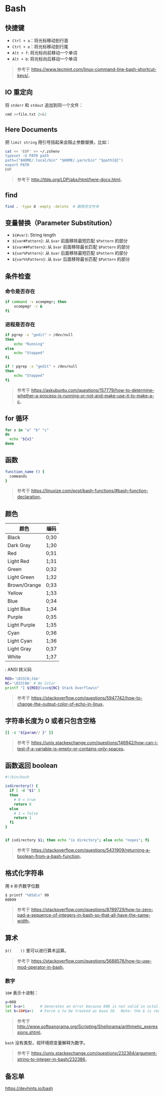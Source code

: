 # Bash

## 快捷键

- `Ctrl + a`：将光标移动到行首
- `Ctrl + e`：将光标移动到行尾
- `Alt + f`: 将光标向前移动一个单词
- `Alt + b`: 将光标向后移动一个单词

> 参考于 <https://www.tecmint.com/linux-command-line-bash-shortcut-keys/>。

## IO 重定向

将 `stderr` 和 `stdout` 追加到同一个文件：

```sh
cmd >>file.txt 2>&1
```

## Here Documents

把 `limit string` 用引号括起来会阻止参数替换，比如：

```sh
cat << 'EOF' >> ~/.zshenv
typeset -U PATH path
path=("$HOME/.local/bin" "$HOME/.yarn/bin" "$path[@]")
export PATH
EOF
```

> 参考于 <http://tldp.org/LDP/abs/html/here-docs.html>。

## find

```sh
find . -type d -empty -delete  # 删除空文件夹
```

## 变量替换（Parameter Substitution）

- `${#var}`: String length
- `${var#Pattern}`: 从 `$var` 前面移除最短匹配 `$Pattern` 的部分
- `${var##Pattern}`: 从 `$var` 前面移除最长匹配 `$Pattern` 的部分
- `${var%Pattern}`: 从 `$var` 后面移除最短匹配 `$Pattern` 的部分
- `${var%%Pattern}`: 从 `$var` 后面移除最长匹配 `$Pattern` 的部分

## 条件检查

### 命令是否存在

```sh
if command -v xcompmgr; then
    xcompmgr -c &
fi
```

### 进程是否存在

```sh
if pgrep -x "gedit" > /dev/null
then
    echo "Running"
else
    echo "Stopped"
fi

if ! pgrep -x "gedit" > /dev/null
then
    echo "Stopped"
fi
```

> 参考于 <https://askubuntu.com/questions/157779/how-to-determine-whether-a-process-is-running-or-not-and-make-use-it-to-make-a-c>。

## for 循环

```sh
for x in "a" "b" "c"
do
  echo "${x}"
done
```

## 函数

```sh
function_name () {
  commands
}
```

> 参考于 <https://linuxize.com/post/bash-functions/#bash-function-declaration>。

## 颜色

| 颜色         | 编码 |
|--------------|------|
| Black        | 0;30 |
| Dark Gray    | 1;30 |
| Red          | 0;31 |
| Light Red    | 1;31 |
| Green        | 0;32 |
| Light Green  | 1;32 |
| Brown/Orange | 0;33 |
| Yellow       | 1;33 |
| Blue         | 0;34 |
| Light Blue   | 1;34 |
| Purple       | 0;35 |
| Light Purple | 1;35 |
| Cyan         | 0;36 |
| Light Cyan   | 1;36 |
| Light Gray   | 0;37 |
| White        | 1;37 |

: ANSI 转义码

```sh
RED='\033[0;31m'
NC='\033[0m' # No Color
printf "I ${RED}love${NC} Stack Overflow\n"
```

> 参考于
> <https://stackoverflow.com/questions/5947742/how-to-change-the-output-color-of-echo-in-linux>。

## 字符串长度为 0 或者只包含空格

```sh
[[ -z "${param// }" ]]
```

> 参考于
> <https://unix.stackexchange.com/questions/146942/how-can-i-test-if-a-variable-is-empty-or-contains-only-spaces>。

## 函数返回 boolean

```sh
#!/bin/bash

isdirectory() {
  if [ -d "$1" ]
  then
    # 0 = true
    return 0
  else
    # 1 = false
    return 1
  fi
}


if isdirectory $1; then echo "is directory"; else echo "nopes"; fi
```

> 参考于
> <https://stackoverflow.com/questions/5431909/returning-a-boolean-from-a-bash-function>。

## 格式化字符串

用 `0` 补齐数字位数

```sh
$ printf "%05d\n" 99
00099
```

> 参考于
> <https://stackoverflow.com/questions/8789729/how-to-zero-pad-a-sequence-of-integers-in-bash-so-that-all-have-the-same-width>。

## 算术

`$((    ))` 里可以进行算术运算。

> 参考于
> <https://stackoverflow.com/questions/5688576/how-to-use-mod-operator-in-bash>。

### 数字

`10#` 表示十进制：

```sh
a=008
let b=a+1       # Generates an error because 008 is not valid in octal.
let b=10#$a+1   # Force a to be treated as base 10.  Note: the $ is required.
```

> 参考于
> <http://www.softpanorama.org/Scripting/Shellorama/arithmetic_expressions.shtml>。

`bash` 没有类型，视环境把变量解释为数字。

> 参考于
> <https://unix.stackexchange.com/questions/232384/argument-string-to-integer-in-bash/232386>。

## 备忘单

<https://devhints.io/bash>
